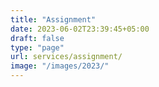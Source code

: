 ```yaml
---
title: "Assignment"
date: 2023-06-02T23:39:45+05:00
draft: false
type: "page"
url: services/assignment/
image: "/images/2023/"
---
```

